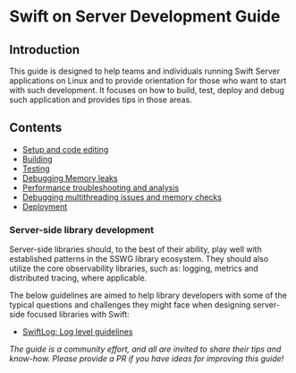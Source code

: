 # Swift on Server Development Guide

## Introduction

This guide is designed to help teams and individuals running Swift Server applications on Linux and to provide orientation for those who want to start with such development. 
It focuses on how to build, test, deploy and debug such application and provides tips in those areas.

## Contents

- [Setup and code editing](docs/setup-and-ide-alternatives.md)
- [Building](docs/building.md)
- [Testing](docs/testing.md)
- [Debugging Memory leaks](docs/memory-leaks-and-usage.md)
- [Performance troubleshooting and analysis](docs/performance.md)
- [Debugging multithreading issues and memory checks](docs/llvm-sanitizers.md)
- [Deployment](docs/deployment.md)

### Server-side library development

Server-side libraries should, to the best of their ability, play well with established patterns in the SSWG library ecosystem.
They should also utilize the core observability libraries, such as: logging, metrics and distributed tracing, where applicable.

The below guidelines are aimed to help library developers with some of the typical questions and challenges they might face when designing server-side focused libraries with Swift:

- [SwiftLog: Log level guidelines](docs/libs/log-levels.md)

_The guide is a community effort, and all are invited to share their tips and know-how. Please provide a PR if you have ideas for improving this guide!_
